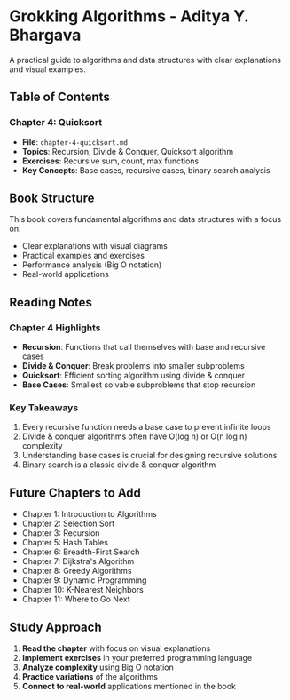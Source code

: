 # Grokking Algorithms - Aditya Y. Bhargava

A practical guide to algorithms and data structures with clear explanations and visual examples.

## Table of Contents

### Chapter 4: Quicksort
- **File**: `chapter-4-quicksort.md`
- **Topics**: Recursion, Divide & Conquer, Quicksort algorithm
- **Exercises**: Recursive sum, count, max functions
- **Key Concepts**: Base cases, recursive cases, binary search analysis

## Book Structure

This book covers fundamental algorithms and data structures with a focus on:
- Clear explanations with visual diagrams
- Practical examples and exercises
- Performance analysis (Big O notation)
- Real-world applications

## Reading Notes

### Chapter 4 Highlights
- **Recursion**: Functions that call themselves with base and recursive cases
- **Divide & Conquer**: Break problems into smaller subproblems
- **Quicksort**: Efficient sorting algorithm using divide & conquer
- **Base Cases**: Smallest solvable subproblems that stop recursion

### Key Takeaways
1. Every recursive function needs a base case to prevent infinite loops
2. Divide & conquer algorithms often have O(log n) or O(n log n) complexity
3. Understanding base cases is crucial for designing recursive solutions
4. Binary search is a classic divide & conquer algorithm

## Future Chapters to Add

- Chapter 1: Introduction to Algorithms
- Chapter 2: Selection Sort
- Chapter 3: Recursion
- Chapter 5: Hash Tables
- Chapter 6: Breadth-First Search
- Chapter 7: Dijkstra's Algorithm
- Chapter 8: Greedy Algorithms
- Chapter 9: Dynamic Programming
- Chapter 10: K-Nearest Neighbors
- Chapter 11: Where to Go Next

## Study Approach

1. **Read the chapter** with focus on visual explanations
2. **Implement exercises** in your preferred programming language
3. **Analyze complexity** using Big O notation
4. **Practice variations** of the algorithms
5. **Connect to real-world** applications mentioned in the book
